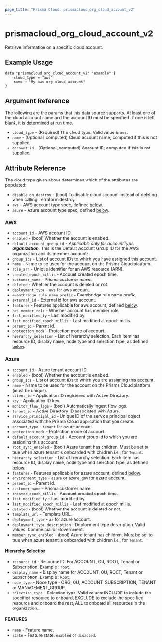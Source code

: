 ```yaml
---
page_title: "Prisma Cloud: prismacloud_org_cloud_account_v2"
---
```


# prismacloud_org_cloud_account_v2

Retrieve information on a specific cloud account.

## Example Usage

```hcl
data "prismacloud_org_cloud_account_v2" "example" {
    cloud_type = "aws"
    name = "My aws org cloud account"
}
```

## Argument Reference

The following are the params that this data source supports.  At least one of the cloud account name and the account ID must be specified.  If one is left blank, it is determined at run time.

* `cloud_type` - (Required) The cloud type.  Valid value is `aws`.
* `name` - (Optional, computed) Cloud account name; computed if this is not supplied.
* `account_id` - (Optional, computed) Account ID; computed if this is not supplied.

## Attribute Reference

The cloud type given above determines which of the attributes are populated:

* `disable_on_destroy` - (bool) To disable cloud account instead of deleting when calling Terraform destroy.
* `aws` - AWS account type spec, defined [below](#aws).
* `azure` - Azure account type spec, defined [below](#azure).

### AWS

* `account_id` - AWS account ID.
* `enabled` - (bool) Whether the account is enabled.
* `default_account_group_id` - *Applicable only for accountType: **organization**.* This is the Default Account Group ID for the AWS organization and its member accounts.
* `group_ids` - List of account IDs to which you have assigned this account.
* `name` - Name to be used for the account on the Prisma Cloud platform.
* `role_arn` - Unique identifier for an AWS resource (ARN).
* `created_epoch_millis` - Account created epoch time.
* `customer_name` - Prisma customer name.
* `deleted` - Whether the account is deleted or not.
* `deployment_type` - `aws` for aws account.
* `eventbridge_rule_name_prefix` -  Eventbridge rule name prefix.
* `external_id` - External id for aws account.
* `features` - Features applicable for aws account, defined [below](#features).
* `has_member_role` - Whether account has member role.
* `last_modified_by` - Last modified by.
* `last_modified_epoch_millis` - Last modified at epoch millis.
* `parent_id` - Parent id.
* `protection_mode` - Protection mode of account.
* `hierarchy_selection` - List of hierarchy selection. Each item has resource ID, display name, node type and selection
  type, as defined [below](#hierarchy-selection).

### Azure

* `account_id` - Azure tenant account ID.
* `enabled` - (bool) Whether the account is enabled.
* `group_ids` - List of account IDs to which you are assigning this account.
* `name` - Name to be used for the account on the Prisma Cloud platform (must be unique).
* `client_id` - Application ID registered with Active Directory.
* `key` - Application ID key.
* `monitor_flow_logs` - (bool) Automatically ingest flow logs.
* `tenant_id` - Active Directory ID associated with Azure.
* `service_principal_id` - Unique ID of the service principal object associated with the Prisma Cloud application that
  you create.
* `account_type` - `tenant` for azure account.
* `protection_mode` - Protection mode of account.
* `default_account_group_id` - Account group id to which you are assigning this account.
* `root_sync_enabled` - (bool) Azure tenant has children. Must be set to true when azure tenant is onboarded with
  children i.e., for `Tenant`.
* `hierarchy_selection` - List of hierarchy selection. Each item has resource ID, display name, node type and selection
  type, as defined [below](#hierarchy-selection).
* `features` - Features applicable for azure account, defined [below](#features).
* `environment_type` - `azure` or `azure_gov` for azure account.
* `parent_id` - Parent id.
* `customer_name` - Prisma customer name.
* `created_epoch_millis` - Account created epoch time.
* `last_modified_by` - Last modified by.
* `last_modified_epoch_millis` - Last modified at epoch millis.
* `deleted` - (bool) Whether the account is deleted or not.
* `template_url` - Template URL.
* `deployment_type` - `az` for azure account.
* `deployment_type_description` - Deployment type description. Valid values: Commercial or Government.
* `member_sync_enabled` - (bool) Azure tenant has children. Must be set to true when azure tenant is onboarded with
  children i.e., for `Tenant`.

#### Hierarchy Selection

* `resource_id` - Resource ID. For ACCOUNT, OU, ROOT, Tenant or Subscription. Example : `root`.
* `display_name` - Display name for ACCOUNT, OU, ROOT, Tenant or Subscription. Example : `Root`.
* `node_type` - Node type - ORG, OU, ACCOUNT, SUBSCRIPTION, TENANT or MANAGEMENT_GROUP.
* `selection_type` - Selection type. Valid values: INCLUDE to include the specified resource to onboard, EXCLUDE to
  exclude the specified resource and onboard the rest, ALL to onboard all resources in the organization..

#### FEATURES

* `name` - Feature name.
* `state` - Feature state. `enabled` or `disabled`.
